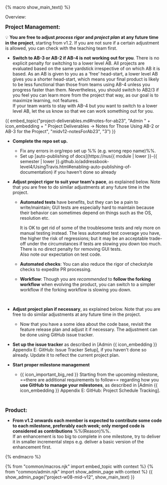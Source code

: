 {% macro show_main_text() %}
<div id="main">

<div id="title">

</div>
<div id="body">

<tip-box>

Overview: <include src="project-timeline.md#mid-v12-overview" inline />
</tip-box>

<div id="product">

**<big>Project Management:</big>**

:bulb: **You are free to adjust _process rigor_ and _project plan_ at any future time in the project**, starting from v1.2. If you are not sure if a certain adjustment is allowed, you can check with the teaching team first.
</box>

* **Switch to AB-3 or AB-2 if AB-4 is not working out for you**.  There is no explicit penalty for switching to a lower level AB. All projects are evaluated based on the same yardstick irrespective of on which AB it is based. As an AB is given to you as a 'free' head-start, a lower level AB gives you a shorter head-start, which means your final product is likely to be less functional than those from teams using AB-4 unless you progress faster than them. Nevertheless, you should switch to AB2/3 if you feel you can learn more from the project that way, as our goal is to maximize learning, not features.<br>
  If your team wants to stay with AB-4 but you want to switch to a lower level AB, let the us know so that we can work something out for you.

<div class="indented-level2">
{{ embed_topic("project-deliverables.md#notes-for-ab23", "Admin " + icon_embedding + " Project Deliverables → Notes for Those Using AB-2 or AB-3 for the Project", "midv12-notesForAb23", "3") }}

</div>

* **Complete the repo set up.**
  * Fix any errors in org/repo set up %%&nbsp;(e.g. wrong repo name)%%.
  * Set up [auto-publishing of docs](https://nus{{ module | lower }}-{{ semester | lower }}.github.io/addressbook-level4/UsingTravis.html#enabling-auto-publishing-of-documentation) if you haven't done so already

* **Adjust project rigor to suit your team's pace**, as explained below. Note that you are free to do similar adjustments at any future time in the project.

  * **Automated tests** have benefits, but they can be a pain to write/maintain; GUI tests are especially hard to maintain because their behavior can sometimes depend on things such as the OS, resolution etc.
  
    It is OK to get rid of some of the troublesome tests and rely more on manual testing instead. The less automated test coverage you have, the higher the risk of regressions; but it may be an acceptable trade-off under the circumstances if tests are slowing you down too much. <br> 
    There is no direct penalty for removing GUI tests.   
    Also note <trigger trigger="click" for="modal:v12-testingExpectations">our expectation on test code</trigger>. 
    
  * **Automated checks**: You can also reduce the rigor of checkstyle checks to expedite PR processing.
  
  * **Workflow**: Though you are _recommended_ to **follow the forking workflow** when evolving the product, you can switch to a simpler workflow if the forking workflow is slowing you down. 

<modal title="Admin {{ icon_embedding }} Project Asessement → Expectation on testing" id="modal:v12-testingExpectations">
  <include src="project-testing.fr#expectations"/>
</modal>


* **Adjust project plan if necessary**, as explained below. Note that you are free to do similar adjustments at any future time in the project.
  * Now that you have a some idea about the code base, revisit the feature release plan and adjust it if necessary. The adjustment can be done using GitHub issue tracker. 
  
* **Set up the issue tracker** as described in <trigger trigger="click" for="modal:v12-issueTracker">[Admin {{ icon_embedding }} Appendix E: GitHub: Issue Tracker Setup]</trigger>, if you haven't done so already. Update it to reflect the current project plan.

* **Start proper milestone management**
  * {{ icon_important_big_red }} Starting from the upcoming milestone, ==there are additional requirements to follow== regarding how you **use GitHub to manage your milestones**, as described in <trigger trigger="click" for="modal:v12-projectTracking">[Admin {{ icon_embedding }} Appendix E: GitHub: Project Schedule Tracking]</trigger>.

<modal large title="Admin {{ icon_embedding }} Appendix E: Github: Setting Up Issue Tracker" id="modal:v12-issueTracker">
  <include src="appendixE-gitHub.md#issue-tracker-setup"/>
</modal>
<modal large title="Admin {{ icon_embedding }} Appendix E: Github: Project Schedule Tracking" id="modal:v12-projectTracking">
  <include src="appendixE-gitHub.md#project-schedule-tracking"/>
</modal>

**<big>Product:</big>**

* **From v1.2 onwards each member is expected to contribute <tooltip content="the amount of code does not matter; even small contributions are acceptable">some</tooltip> code to each <tooltip content="v1.3, v1.4"> milestone</tooltip>, preferably each week; only merged code is considered as contributions** %%<popover content="The ability to deliver code incrementally is an important LO of this module because incremental delivery improves the _visibility_ of your work.">(Reason)</popover>%%. <br>
 If an enhancement is too big to complete in one milestone, try to deliver it in smaller incremental steps e.g. deliver a basic version of the enhancement first. 


</div>

</div>

</div>
{% endmacro %}

{% from "common/macros.njk" import embed_topic with context %}
{% from "common/admin.njk" import show_admin_page with context %}
{{ show_admin_page("project-w08-mid-v12", show_main_text) }}